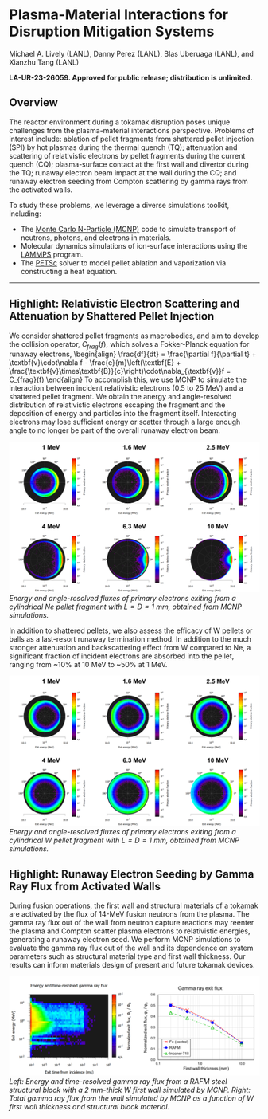 # Plasma-Material Interactions for Disruption Mitigation Systems

Michael A. Lively (LANL), Danny Perez (LANL), Blas Uberuaga (LANL), and Xianzhu Tang (LANL)

**LA-UR-23-26059. Approved for public release; distribution is unlimited.**

## Overview

The reactor environment during a tokamak disruption poses unique challenges from the plasma-material interactions perspective. Problems of interest include: ablation of pellet fragments from shattered pellet injection (SPI) by hot plasmas during the thermal quench (TQ); attenuation and scattering of relativistic electrons by pellet fragments during the current quench (CQ); plasma-surface contact at the first wall and divertor during the TQ; runaway electron beam impact at the wall during the CQ; and runaway electron seeding from Compton scattering by gamma rays from the activated walls.

To study these problems, we leverage a diverse simulations toolkit, including:

* The [Monte Carlo N-Particle \(MCNP\)](https://mcnp.lanl.gov/) code to simulate transport of neutrons, photons, and electrons in materials.
* Molecular dynamics simulations of ion-surface interactions using the [LAMMPS](https://www.lammps.org) program.
* The [PETSc](https://petsc.org) solver to model pellet ablation and vaporization via constructing a heat equation.

----

## Highlight: Relativistic Electron Scattering and Attenuation by Shattered Pellet Injection

We consider shattered pellet fragments as macrobodies, and aim to develop the collision operator, $C_{frag}(f)$, which solves a Fokker-Planck equation for runaway electrons,
\begin{align}
    \frac{df}{dt} = \frac{\partial f}{\partial t} + \textbf{v}\cdot\nabla f - \frac{e}{m}\left(\textbf{E} + \frac{\textbf{v}\times\textbf{B}}{c}\right)\cdot\nabla_{\textbf{v}}f = C_{frag}(f)
\end{align}
To accomplish this, we use MCNP to simulate the interaction between incident relativistic electrons (0.5 to 25 MeV) and a shattered pellet fragment. We obtain the anergy and angle-resolved distribution of relativistic electrons escaping the fragment and the deposition of energy and particles into the fragment itself. Interacting electrons may lose sufficient energy or scatter through a large enough angle to no longer be part of the overall runaway electron beam.

![Energy and angle-resolved electron exit fluxes from Ne fragments.](img/gallery/ne.ergcos.el.png)
*Energy and angle-resolved fluxes of primary electrons exiting from a cylindrical Ne pellet fragment with $L=D=1$ mm, obtained from MCNP simulations.*

In addition to shattered pellets, we also assess the efficacy of W pellets or balls as a last-resort runaway termination method. In addition to the much stronger attenuation and backscattering effect from W compared to Ne, a significant fraction of incident electrons are absorbed into the pellet, ranging from ~10% at 10 MeV to ~50% at 1 MeV.

![Energy and angle-resolved electron exit fluxes from W fragments.](img/gallery/w.ergcos.el.png)
*Energy and angle-resolved fluxes of primary electrons exiting from a cylindrical W pellet fragment with $L=D=1$ mm, obtained from MCNP simulations.*

## Highlight: Runaway Electron Seeding by Gamma Ray Flux from Activated Walls

During fusion operations, the first wall and structural materials of a tokamak are activated by the flux of 14-MeV fusion neutrons from the plasma. The gamma ray flux out of the wall from neutron capture reactions may reenter the plasma and Compton scatter plasma electrons to relativistic energies, generating a runaway electron seed. We perform MCNP simulations to evaluate the gamma ray flux out of the wall and its dependence on system parameters such as structural material type and first wall thickness. Our results can inform materials design of present and future tokamak devices.

![Gamma ray flux from the wall simulated by MCNP.](img/gallery/gammaflux.png)
*Left: Energy and time-resolved gamma ray flux from a RAFM steel structural block with a 2 mm-thick W first wall simulated by MCNP. Right: Total gamma ray flux from the wall simulated by MCNP as a function of W first wall thickness and structural block material.*

<script type="text/x-mathjax-config">MathJax.Hub.Config({TeX: {equationNumbers: {autoNumber: "all"}}, tex2jax: {inlineMath: [['$','$']]}});</script>
<script type="text/javascript" src="https://cdnjs.cloudflare.com/ajax/libs/mathjax/2.7.2/MathJax.js?config=TeX-AMS_HTML"></script>
